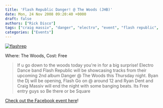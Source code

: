 ```yaml
---
title: 'Flash Republic Danger! @ The Woods (JHB)'
date: Mon, 24 Nov 2008 09:20:40 +0000
draft: false
authors: ["Rick Disco"]
tags: ["craig massiv", "danger", "electro", "event", "flash republic", "johannesburg", "newtown", "ryan dent", "the woods"]
categories: ["Events"]
---
```


[![](/wp-content/uploads/2008/11/flashrep.jpg "flashrep")](/wp-content/uploads/2008/11/flashrep.jpg)

Where: The Woods, Cost: Free

> If u go down to the woods today you're in for a big surprise! Electro Dance band Flash Republic will be showcasing tracks from their upcoming 2nd album Danger @ The Woods this Thursday night. Byan the Dj will be opening, Flash Go on @ around 12 and Ryan Dent and Craig Massiv will end the night with some banging beats. Its Free entry guys so Be there or be Square

[Check out the Facebook event here](http://www.facebook.com/event.php?eid=37024253341 "Facebook Event")!

